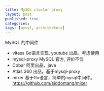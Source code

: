 ```yaml
---
title: MySQL cluster proxy
layout: post
published: true
categories: 
tags: [mysql, architecture]
---
```


MySQL 的中间件

* vitess Go语言实现, youtube 出品。考虑使用
* mysql-proxy MySQL 官方, 评价不佳
* Cobar 阿里出品，java
* Atlas 360 出品，基于mysql-proxy
* mixer 基于Go语言，简单的mysql中间件。https://github.com/siddontang/mixer
